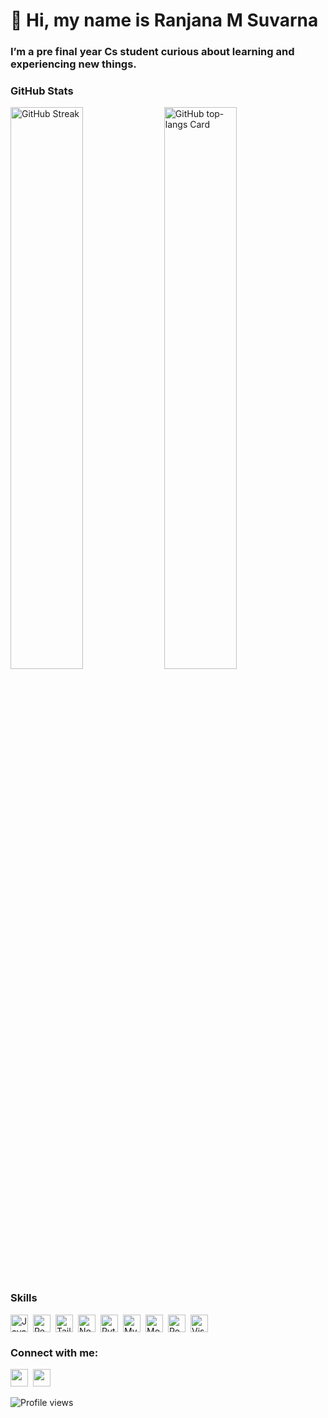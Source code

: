 <div id="toc">
  <ul align="left" style="list-style: none">
    <summary>
      <h1>
        👋 Hi, my name is Ranjana M Suvarna
      </h1>
    </summary>
  </ul>
</div>

**<h3 align="left">I’m a pre final year Cs student curious about learning and experiencing new things.</h3>**

**<h3 align="left">GitHub Stats</h3>**

<!-- <p align="left">
  <img width="48%" src="https://github-readme-stats.vercel.app/api?username=akinghill&theme=react&hide_title=false&hide_rank=false&show_icons=false&include_all_commits=false&count_private=true&line_height=23" alt="GitHub stats Card" />
</p> -->
<p align="left">
  <img width="48%" src="https://streak-stats.vercel.app?user=msranjana&theme=react" alt="GitHub Streak" />
  <img width="48%" src="https://github-readme-stats.vercel.app/api/top-langs?username=msranjana&theme=react&hide_title=false&layout=compact&langs_count=6&hide_progress=false&card_width=400" alt="GitHub top-langs Card" />
</p>

**<h3 align="left">Skills</h3>**

<div style="display: flex; flex-wrap: wrap; gap: 4px; justify-content: left;">
<img src="https://img.shields.io/badge/JavaScript-21232A?logo=javascript&logoColor=white" height="28" alt="JavaScript" style="margin-right: 4px"> 
<img src="https://img.shields.io/badge/React-21232A?logo=react&logoColor=ffffff" height="28" alt="React" style="margin-right: 4px"> 
<img src="https://img.shields.io/badge/Tailwind_CSS-21232A?logo=tailwind-css&logoColor=white" height="28" alt="Tailwind CSS" style="margin-right: 4px"> 
<img src="https://img.shields.io/badge/Node.js-21232A?logo=node.js&logoColor=white" height="28" alt="Node.js" style="margin-right: 4px">
<img src="https://img.shields.io/badge/Python-21232A?logo=python&logoColor=white" height="28" alt="Python" style="margin-right: 4px">
<img src="https://img.shields.io/badge/MySQL-21232A?logo=mysql&logoColor=white" height="28" alt="MySQL" style="margin-right: 4px">
<img src="https://img.shields.io/badge/MongoDB-21232A?logo=mongodb&logoColor=white" height="28" alt="MongoDB" style="margin-right: 4px">
<img src="https://img.shields.io/badge/Postman-21232A?logo=postman&logoColor=white" height="28" alt="Postman" style="margin-right: 4px">
<img src="https://img.shields.io/badge/Visual_Studio_Code-21232A?logo=visual-studio-code&logoColor=white" height="28" alt="Visual Studio Code" style="margin-right: 4px"></div>

**<h3 align="left">Connect with me:</h3>**

<p align="left"><a href="https://github.com/msranjana" target="_blank"><img src="https://img.shields.io/badge/GitHub-21232A?style=for-the-badge&logo=github&logoColor=white" height="28" style="margin-right: 4px"></a> <a href="https://www.linkedin.com/in/ranjanams" target="_blank"><img src="https://img.shields.io/badge/LinkedIn-21232A?style=for-the-badge&logo=linkedin&logoColor=white" height="28" style="margin-right: 4px"></a></p>

![Profile views](https://komarev.com/ghpvc/?username=msranjana&label=Profile%20views&color=61DAFB&style=flat)
